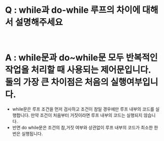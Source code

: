# Q : while과 do-while 루프의 차이에 대해서 설명해주세요

<br />

# A : while문과 do~while문 모두 반복적인 작업을 처리할 때 사용되는 제어문입니다. 둘의 가장 큰 차이점은 처음의 실행여부입니다.

- while문은 루프 조건을 먼저 검사하고 조건이 참일 경우에만 루프 내부의 코드를 실행합니다. 만약 조건이 처음부터 거짓이라면 루프 내부의 코드는 실행되지 않습니다.
- 반면 do while문은 조건의 참,거짓 여부와 상관없이 루프 내부의 코드가 최소한 한번은 실행됩니다.
